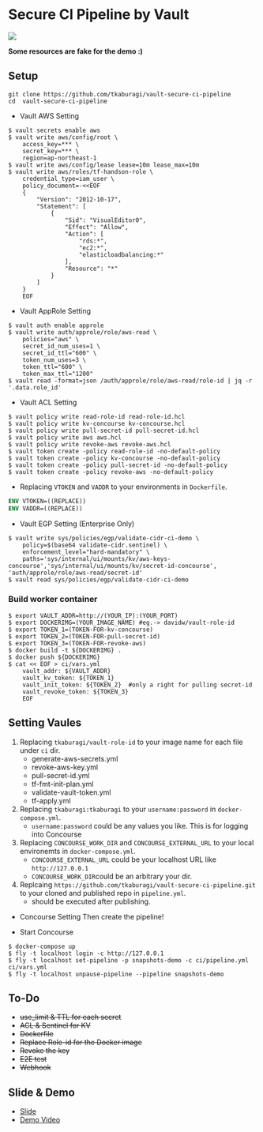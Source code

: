 # Secure CI Pipeline by Vault
![](concourse.png)

**Some resources are fake for the demo :)**

## Setup

```
git clone https://github.com/tkaburagi/vault-secure-ci-pipeline
cd  vault-secure-ci-pipeline
```

* Vault AWS Setting
```shell script
$ vault secrets enable aws
$ vault write aws/config/root \
    access_key=*** \
    secret_key=*** \
    region=ap-northeast-1
$ vault write aws/config/lease lease=10m lease_max=10m
$ vault write aws/roles/tf-handson-role \  
    credential_type=iam_user \
    policy_document=-<<EOF
    {
        "Version": "2012-10-17",
        "Statement": [
            {
                "Sid": "VisualEditor0",
                "Effect": "Allow",
                "Action": [
                    "rds:*",
                    "ec2:*",
                    "elasticloadbalancing:*"
                ],
                "Resource": "*"
            }
        ]
    }
    EOF
```

* Vault AppRole Setting
```shell script
$ vault auth enable approle
$ vault write auth/approle/role/aws-read \
    policies="aws" \
    secret_id_num_uses=1 \
    secret_id_ttl="600" \
    token_num_uses=3 \
    token_ttl="600" \
    token_max_ttl="1200"
$ vault read -format=json /auth/approle/role/aws-read/role-id | jq -r '.data.role_id'
```

* Vault ACL Setting
```shell script
$ vault policy write read-role-id read-role-id.hcl
$ vault policy write kv-concourse kv-concourse.hcl
$ vault policy write pull-secret-id pull-secret-id.hcl
$ vault policy write aws aws.hcl
$ vault policy write revoke-aws revoke-aws.hcl
$ vault token create -policy read-role-id -no-default-policy
$ vault token create -policy kv-concourse -no-default-policy
$ vault token create -policy pull-secret-id -no-default-policy
$ vault token create -policy revoke-aws -no-default-policy
```

* Replacing `VTOKEN` and `VADDR` to your environments in `Dockerfile`.

```dockerfile
ENV VTOKEN=((REPLACE))
ENV VADDR=((REPLACE))
```

* Vault EGP Setting (Enterprise Only)
```shell script
$ vault write sys/policies/egp/validate-cidr-ci-demo \
    policy=$(base64 validate-cidr.sentinel) \
    enforcement_level="hard-mandatory" \
    paths='sys/internal/ui/mounts/kv/aws-keys-concourse','sys/internal/ui/mounts/kv/secret-id-concourse', 'auth/approle/role/aws-read/secret-id'
$ vault read sys/policies/egp/validate-cidr-ci-demo
```

### Build worker container

```shell script
$ export VAULT_ADDR=http://(YOUR_IP):(YOUR_PORT)
$ export DOCKERIMG=(YOUR_IMAGE_NAME) #eg.-> davidw/vault-role-id
$ export TOKEN_1=(TOKEN-FOR-kv-concourse)
$ export TOKEN_2=(TOKEN-FOR-pull-secret-id)
$ export TOKEN_3=(TOKEN-FOR-revoke-aws)
$ docker build -t ${DOCKERIMG} .
$ docker push ${DOCKERIMG}
$ cat << EOF > ci/vars.yml
    vault_addr: ${VAULT_ADDR}
    vault_kv_token: ${TOKEN_1}
    vault_init_token: ${TOKEN_2}  #only a right for pulling secret-id
    vault_revoke_token: ${TOKEN_3}
    EOF
```

## Setting Vaules

1. Replacing `tkaburagi/vault-role-id` to your image name for each file under `ci` dir.
    * generate-aws-secrets.yml
    * revoke-aws-key.yml
    * pull-secret-id.yml
    * tf-fmt-init-plan.yml
    * validate-vault-token.yml
    * tf-apply.yml
2. Replacing `tkaburagi:tkaburagi` to your `username:password` in `docker-compose.yml`.
    * `username:password` could be any values you like. This is for logging into Concourse
3. Replacing `CONCOURSE_WORK_DIR` and `CONCOURSE_EXTERNAL_URL` to your local environemts in `docker-compose.yml`.
    * `CONCOURSE_EXTERNAL_URL` could be your localhost URL like `http://127.0.0.1` 
    * `CONCOURSE_WORK_DIR`could be an arbitrary your dir.
4. Replcaing `https://github.com/tkaburagi/vault-secure-ci-pipeline.git` to your cloned and published repo in `pipeline.yml`.
    * should be executed after publishing.

* Concourse Setting
Then create the pipeline!

* Start Concourse
```shell script
$ docker-compose up
$ fly -t localhost login -c http://127.0.0.1
$ fly -t localhost set-pipeline -p snapshots-demo -c ci/pipeline.yml ci/vars.yml
$ fly -t localhost unpause-pipeline --pipeline snapshots-demo
```

## To-Do
* ~~use_limit & TTL for each secret~~
* ~~ACL & Sentinel for KV~~
* ~~Dockerfile~~
* ~~Replace Role-id for the Docker image~~
* ~~Revoke the key~~
* ~~E2E test~~
* ~~Webhook~~

## Slide & Demo
* [Slide](https://docs.google.com/presentation/d/1oWaj9dpbG3zbwmtW-_DMvyZuR2flju-DtrNNG775jYA/edit?usp=sharing)
* [Demo Video](https://www.youtube.com/watch?v=02fbiq7cfO8&list=PL81sUbsFNc5bi7mvrZ4GgSl5Iq8WTlPgx)
